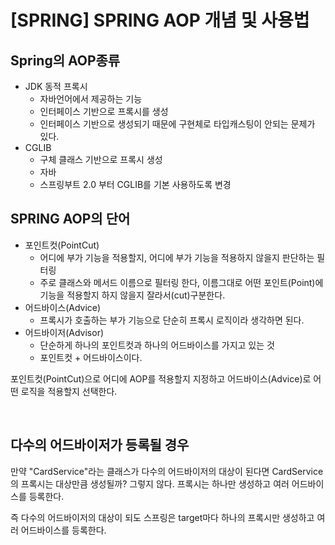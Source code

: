 # [SPRING] SPRING AOP 개념 및 사용법 

## Spring의 AOP종류 
* JDK 동적 프록시
    * 자바언어에서 제공하는 기능 
    * 인터페이스 기반으로 프록시를 생성
    * 인터페이스 기반으로 생성되기 때문에 구현체로 타입캐스팅이 안되는 문제가 있다.
* CGLIB
    * 구체 클래스 기반으로 프록시 생성 
    * 자바
    * 스프링부트 2.0 부터 CGLIB를 기본 사용하도록 변경 


## SPRING AOP의 단어
* 포인트컷(PointCut)
    * 어디에 부가 기능을 적용할지, 어디에 부가 기능을 적용하지 않을지 판단하는 필터링 
    * 주로 클래스와 메서드 이름으로 필터링 한다, 이름그대로 어떤 포인트(Point)에
       기능을 적용할지 하지 않을지 잘라서(cut)구분한다. 
* 어드바이스(Advice)
    * 프록시가 호출하는 부가 기능으로 단순히 프록시 로직이라 생각하면 된다. 
* 어드바이저(Advisor)
    * 단순하게 하나의 포인트컷과 하나의 어드바이스를 가지고 있는 것 
    * 포인트컷 + 어드바이스이다. 

포인트컷(PointCut)으로 어디에 AOP를 적용할지 지정하고 어드바이스(Advice)로 어떤 로직을 적용할지 선택한다.

<br/>



## 다수의 어드바이저가 등록될 경우 
만약 "CardService"라는 클래스가 다수의 어드바이저의 대상이 된다면 CardService의 프록시는 대상만큼 생성될까? 그렇지 않다. 프록시는 하나만 생성하고 여러 어드바이스를 등록한다.

즉 다수의 어드바이저의 대상이 되도 스프링은 target마다 하나의 프록시만 생성하고 여러 어드바이스를 등록한다. 


    